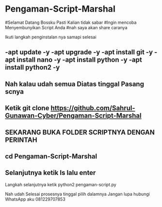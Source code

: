 # Pengaman-Script-Marshal
#Selamat Datang Bossku Pasti Kalian tidak sabar
#Ingin mencoba Menyembunyikan Script Anda 
#nah saya akan share caranya

Ikuti langkah penginstalan nya samapi selesai

-apt update -y
-apt upgrade -y
-apt install git -y
-apt install nano -y
-apt install python -y
-apt install python2 -y
-------------------------
Nah kalau udah semua Diatas tinggal Pasang scnya
-------------------------
Ketik git clone https://github.com/Sahrul-Gunawan-Cyber/Pengaman-Script-Marshal
-------------------------
SEKARANG BUKA FOLDER SCRIPTNYA DENGAN PERINTAH
------
cd Pengaman-Script-Marshal
------
Selanjutnya ketik ls lalu enter
------
Langkah selanjutnya ketik python2 pengaman-script.py

Nah udah Selesai prosesnya tinggal pilih dalamnya
Jangan lupa hubungi WhatsApp aku 081229707853
